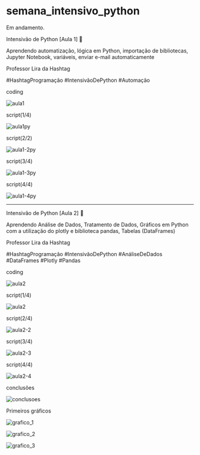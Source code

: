 # semana_intensivo_python
Em andamento.

Intensivão de Python [Aula 1] 🚀

Aprendendo automatização, lógica em Python, importação de bibliotecas, Jupyter Notebook, variáveis, enviar e-mail automaticamente

Professor Lira da Hashtag

#HashtagProgramação
#IntensivãoDePython
#Automação

coding

![aula1](https://user-images.githubusercontent.com/92833379/149980304-cb5c92d2-cc18-4763-8303-275fd1f6fdb1.jpeg)


script(1/4)

![aula1py](https://user-images.githubusercontent.com/92833379/149980361-f2855942-fb9b-43cc-85e8-911817fb4d95.png)

script(2/2)

![aula1-2py](https://user-images.githubusercontent.com/92833379/149980397-15f67bba-2780-4745-a035-1ad21faac5ec.png)

script(3/4)

![aula1-3py](https://user-images.githubusercontent.com/92833379/149980446-9b809a80-0659-4a84-a30c-95aeb1289c89.png)

script(4/4)

![aula1-4py](https://user-images.githubusercontent.com/92833379/149980481-abba5469-7e64-4c87-9d51-55ca63d5d3ec.png)




-----------------------------------------------------------------------------


Intensivão de Python [Aula 2] 🚀

Aprendendo Análise de Dados, Tratamento de Dados, Gráficos em Python com a utilização do plotly e biblioteca pandas, Tabelas (DataFrames)

Professor Lira da Hashtag

#HashtagProgramação
#IntensivãoDePython
#AnáliseDeDados
#DataFrames
#Plotly
#Pandas

coding

![aula2](https://user-images.githubusercontent.com/92833379/149980541-d79cf223-e97a-4328-bca5-bf6bae4a0a29.jpeg)


script(1/4)

![aula2](https://user-images.githubusercontent.com/92833379/149980584-e8bcee89-4cc3-4f68-83bf-e1f14a84b2c4.png)

script(2/4)

![aula2-2](https://user-images.githubusercontent.com/92833379/149980607-b4d8b86f-9cb5-415a-8604-a4d6f639d069.png)

script(3/4)

![aula2-3](https://user-images.githubusercontent.com/92833379/149980661-7ff37caa-ffa0-43a7-a541-43d9aca30932.png)

script(4/4)

![aula2-4](https://user-images.githubusercontent.com/92833379/149980685-86a983cd-d3f5-4cf8-9026-d812d7a29c62.png)

conclusões

![conclusoes](https://user-images.githubusercontent.com/92833379/149980710-52aa70d8-fb2f-4c32-b6f4-a24a712896c1.png)


Primeiros gráficos

![grafico_1](https://user-images.githubusercontent.com/92833379/149980775-aaf00a75-71b0-48f0-b6c1-7cad83c40b5e.png)


![grafico_2](https://user-images.githubusercontent.com/92833379/149980795-ceb8b2d9-78a7-4d84-8a23-ae272e395587.png)


![grafico_3](https://user-images.githubusercontent.com/92833379/149980805-af786d3c-1b98-47b8-9df7-b988b478d6e2.png)





